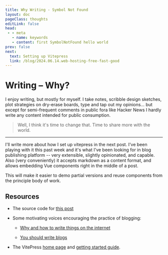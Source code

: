 ```yaml
---
title: Why Writing - Symbol Not Found
layout: doc
pageClass: thoughts
editLink: false
head:
 - - meta
   - name: keywords
   - content: first SymbolNotFound hello world
prev: false
next:
  text: Setting up Vitepress
  link: /blog/2024.06.14.web-hosting-free-fast-good
---
```


# Writing &ndash; Why?

I enjoy writing, but mostly for myself.  I take notes, scribble design sketches,
plot strategies on dry-erase boards, type and tap out my opinions... but except
for semi-frequent comments in public fora like Hacker News I hardly write any
content intended for public consumption.

> Well, I think it's time to change that.  Time to share more with the world.

---

I'll write more about how I set up vitepress in the next post.  I've been
playing with it this past week and it's what I've been looking for in 
blog publishing platform -- very extensible, slightly opinionated, and
capable.  Also (very conveniently) it accepts markdown as a content format,
and allows embedding Vue components right in the middle of a post.

<!-- <janken-game /> -->

This will make it easier to demo partial versions and reuse components 
from the principle body of work.

## Resources

 - The source code for [this post](https://github.com/SymbolNotFound/devblog/blog/2024.06.10.why-writing.md)

  - Some motivating voices encouraging the practice of blogging:

    - [Why and how to write things on the internet](https://benkuhn.net/writing/)

    - [You should write blogs](https://sites.google.com/site/steveyegge2/you-should-write-blogs)

 - The VitePress [home page](https://vitepress.dev) and [getting started guide](https://vitepress.dev/guide/what-is-vitepress).
